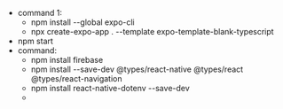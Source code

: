 - command 1:
    - npm install --global expo-cli
    - npx create-expo-app . --template expo-template-blank-typescript
- npm start
- command:
    - npm install firebase
    - npm install --save-dev @types/react-native @types/react @types/react-navigation
    - npm install react-native-dotenv --save-dev
    - 
